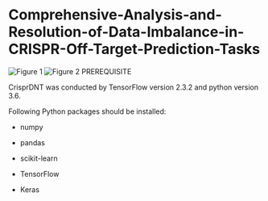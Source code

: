 # Comprehensive-Analysis-and-Resolution-of-Data-Imbalance-in-CRISPR-Off-Target-Prediction-Tasks
![Figure 1](https://github.com/gzrgzx/Comprehensive-Analysis-and-Resolution-of-Data-Imbalance-in-CRISPR-Off-Target-Prediction-Tasks/assets/48210803/9bdc4ab2-1957-443a-81d1-410f130e826a)
![Figure 2](https://github.com/gzrgzx/Comprehensive-Analysis-and-Resolution-of-Data-Imbalance-in-CRISPR-Off-Target-Prediction-Tasks/assets/48210803/fa0dd79b-4fcc-47d7-a03b-2915f8e9da50)
PREREQUISITE

CrisprDNT was conducted by TensorFlow version 2.3.2 and python version 3.6.

Following Python packages should be installed:

* numpy
- pandas
* scikit-learn
- TensorFlow
* Keras

